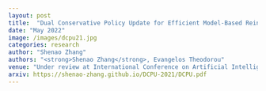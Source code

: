 ```yaml
---
layout: post
title:  "Dual Conservative Policy Update for Efficient Model-Based Reinforcement Learning"
date: "May 2022"
image: /images/dcpu21.jpg
categories: research
author: "Shenao Zhang"
authors: "<strong>Shenao Zhang</strong>, Evangelos Theodorou"
venue: "Under review at International Conference on Artificial Intelligence and Statistics (AISTATS)"
arxiv: https://shenao-zhang.github.io/DCPU-2021/DCPU.pdf
---
```

